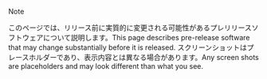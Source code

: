 > [!NOTE]
> <span data-ttu-id="d8165-101">このページでは、リリース前に実質的に変更される可能性があるプレリリースソフトウェアについて説明します。</span><span class="sxs-lookup"><span data-stu-id="d8165-101">This page describes pre-release software that may change substantially before it is released.</span></span> <span data-ttu-id="d8165-102">スクリーンショットはプレースホルダーであり、表示内容とは異なる場合があります。</span><span class="sxs-lookup"><span data-stu-id="d8165-102">Any screen shots are placeholders and may look different than what you see.</span></span> 